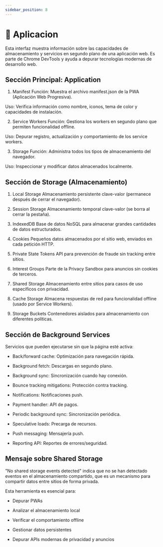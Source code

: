 ```yaml
---
sidebar_position: 8
---
```


# 🔵 Aplicacion

Esta interfaz muestra información sobre las capacidades de almacenamiento y servicios en segundo plano de una aplicación web. Es parte de Chrome DevTools y ayuda a depurar tecnologías modernas de desarrollo web.

## Sección Principal: Application

1. Manifest
Función: Muestra el archivo manifest.json de la PWA (Aplicación Web Progresiva).

Uso: Verifica información como nombre, iconos, tema de color y capacidades de instalación.

2. Service Workers
Función: Gestiona los workers en segundo plano que permiten funcionalidad offline.

Uso: Depurar registro, actualización y comportamiento de los service workers.

3. Storage
Función: Administra todos los tipos de almacenamiento del navegador.

Uso: Inspeccionar y modificar datos almacenados localmente.

## Sección de Storage (Almacenamiento)

1. Local Storage
Almacenamiento persistente clave-valor (permanece después de cerrar el navegador).

2. Session Storage
Almacenamiento temporal clave-valor (se borra al cerrar la pestaña).

3. IndexedDB
Base de datos NoSQL para almacenar grandes cantidades de datos estructurados.

4. Cookies
Pequeños datos almacenados por el sitio web, enviados en cada petición HTTP.

5. Private State Tokens
API para prevención de fraude sin tracking entre sitios.

6. Interest Groups
Parte de la Privacy Sandbox para anuncios sin cookies de terceros.

7. Shared Storage
Almacenamiento entre sitios para casos de uso específicos con privacidad.

8. Cache Storage
Almacena respuestas de red para funcionalidad offline (usado por Service Workers).

9. Storage Buckets
Contenedores aislados para almacenamiento con diferentes políticas.

## Sección de Background Services
Servicios que pueden ejecutarse sin que la página esté activa:

- Back/forward cache: Optimización para navegación rápida.

- Background fetch: Descargas en segundo plano.

- Background sync: Sincronización cuando hay conexión.

- Bounce tracking mitigations: Protección contra tracking.

- Notifications: Notificaciones push.

- Payment handler: API de pagos.

- Periodic background sync: Sincronización periódica.

- Speculative loads: Precarga de recursos.

- Push messaging: Mensajería push.

- Reporting API: Reportes de errores/seguridad.

## Mensaje sobre Shared Storage
"No shared storage events detected" indica que no se han detectado eventos en el almacenamiento compartido, que es un mecanismo para compartir datos entre sitios de forma privada.

Esta herramienta es esencial para:

- Depurar PWAs

- Analizar el almacenamiento local

- Verificar el comportamiento offline

- Gestionar datos persistentes

- Depurar APIs modernas de privacidad y anuncios